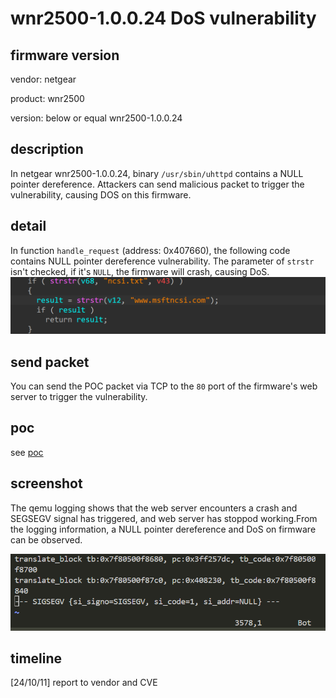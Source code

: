 # wnr2500-1.0.0.24 DoS vulnerability
## firmware version
vendor: netgear

product: wnr2500

version: below or equal wnr2500-1.0.0.24

## description
In netgear wnr2500-1.0.0.24, binary `/usr/sbin/uhttpd` contains a NULL pointer dereference. Attackers can send malicious packet to trigger the vulnerability, causing DOS on this firmware.

## detail
In function `handle_request` (address: 0x407660), the following code contains NULL pointer dereference vulnerability. The parameter of `strstr` isn't checked, if it's `NULL`, the firmware will crash, causing DoS.
![vuln](image-1.png)

## send packet
You can send the POC packet via TCP to the `80` port of the firmware's web server to trigger the vulnerability.

## poc
see [poc](./poc)

## screenshot
The qemu logging shows that the web server encounters a crash and SEGSEGV signal has triggered, and web server has stoppod working.From the logging information, a NULL pointer dereference and DoS on firmware can be observed.

![crash](image.png)

## timeline
[24/10/11] report to vendor and CVE
